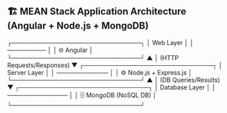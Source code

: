 ## 🏗️ MEAN Stack Application Architecture (Angular + Node.js + MongoDB)

┌──────────────────────────────┐
│ Web Layer │
│ ───────── │
│ 🌐 Angular │
└──────────────────────────────┘
▲
│ (HTTP Requests/Responses)
▼
┌──────────────────────────────┐
│ Server Layer │
│ ──────────── │
│ ⚙️ Node.js + Express.js │
└──────────────────────────────┘
▲
│ (DB Queries/Results)
▼
┌──────────────────────────────┐
│ Database Layer │
│ ────────────── │
│ 🗄️ MongoDB (NoSQL DB) │
└──────────────────────────────┘